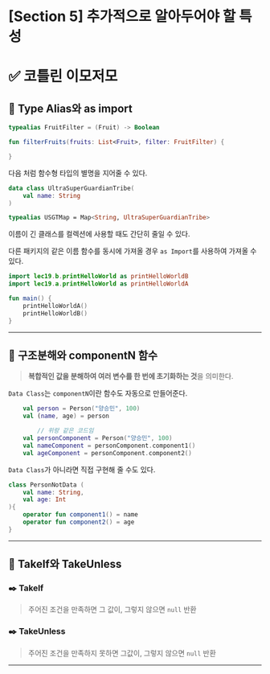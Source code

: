 # [Section 5] 추가적으로 알아두어야 할 특성

# ✅ 코틀린 이모저모

## 🔖 Type Alias와 as import

```kotlin
typealias FruitFilter = (Fruit) -> Boolean

fun filterFruits(fruits: List<Fruit>, filter: FruitFilter) {

}
```

다음 처럼 함수형 타입의 별명을 지어줄 수 있다.

```kotlin
data class UltraSuperGuardianTribe(
    val name: String
)

typealias USGTMap = Map<String, UltraSuperGuardianTribe>
```

이름이 긴 클래스를 컬렉션에 사용할 때도 간단히 줄일 수 있다.

다른 패키지의 같은 이름 함수를 동시에 가져올 경우 `as Import`를 사용하여 가져올 수 있다.

```kotlin
import lec19.b.printHelloWorld as printHelloWorldB
import lec19.a.printHelloWorld as printHelloWorldA

fun main() {
    printHelloWorldA()
    printHelloWorldB()
}
```

---

## 🔖 구조분해와 componentN 함수

> **복합적인 값을 분해하여 여러 변수를 한 번에 초기화하는 것**을 의미한다.
> 

`Data Class`는 `componentN`이란 함수도 자동으로 만들어준다.

```kotlin
    val person = Person("양승민", 100)
    val (name, age) = person

		// 위랑 같은 코드임
    val personComponent = Person("양승민", 100)
    val nameComponent = personComponent.component1()
    val ageComponent = personComponent.component2()
```

`Data Class`가 아니라면 직접 구현해 줄 수도 있다.

```kotlin
class PersonNotData (
    val name: String,
    val age: Int
){
    operator fun component1() = name
    operator fun component2() = age
}
```

---

## 🔖 TakeIf와 TakeUnless

### ✒️ TakeIf

> 주어진 조건을 만족하면 그 값이, 그렇지 않으면 `null` 반환
> 

### ✒️ TakeUnless

> 주어진 조건을 만족하지 못하면 그값이, 그렇지 않으면 `null` 반환
> 

---